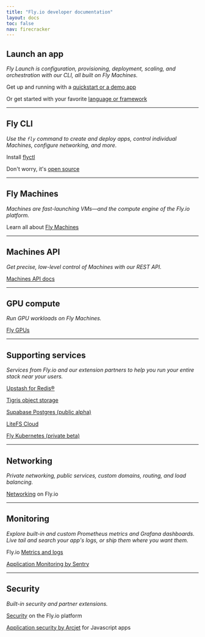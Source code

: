```yaml
---
title: "Fly.io developer documentation"
layout: docs
toc: false
nav: firecracker
---
```


<div class="index-page">

## Launch an app

_Fly Launch is configuration, provisioning, deployment, scaling, and orchestration with our CLI, all built on Fly Machines._

Get up and running with a [quickstart or a demo app](/docs/getting-started/)

Or get started with your favorite [language or framework](/docs/getting-started/get-started-by-framework/)

---

## Fly CLI

_Use the `fly` command to create and deploy apps, control individual Machines, configure networking, and more._

Install [flyctl](/docs/flyctl/install)

Don't worry, it's [open source](https://github.com/superfly/flyctl+external)

---

## Fly Machines

_Machines are fast-launching VMs—and the compute engine of the Fly.io platform._

Learn all about [Fly Machines](/docs/machines/)

---

## Machines API

_Get precise, low-level control of Machines with our REST API._

[Machines API docs](/docs/machines/api/)

---

## GPU compute

_Run GPU workloads on Fly Machines._

[Fly GPUs](/docs/gpus/)

---

## Supporting services

_Services from Fly.io and our extension partners to help you run your entire stack near your users._

[Upstash for Redis®](/docs/reference/redis/)

[Tigris object storage](/docs/reference/tigris/)

[Supabase Postgres (public alpha)](/docs/reference/supabase/)

[LiteFS Cloud](/docs/litefs/cloud-backups/)

[Fly Kubernetes (private beta)](/docs/kubernetes/fks-quickstart/)

---

## Networking

_Private networking, public services, custom domains, routing, and load balancing._

[Networking](/docs/networking/) on Fly.io

---

## Monitoring

_Explore built-in and custom Prometheus metrics and Grafana dashboards. Live tail and search your app's logs, or ship them where you want them._

Fly.io [Metrics and logs](/docs/metrics-and-logs/)

[Application Monitoring by Sentry](/docs/reference/sentry/)

---

## Security

_Built-in security and partner extensions._

[Security](/docs/security/#fly-io-platform-security) on the Fly.io platform

[Application security by Arcjet](/docs/reference/arcjet/) for Javascript apps

</div>